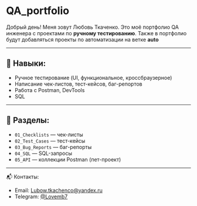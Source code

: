 # QA_portfolio
Добрый день! Меня зовут Любовь Ткаченко. Это моё портфолио QA инженера с проектами по **ручному тестированию**.
Также в портфолио будут добавляться проекты по автоматизации на ветке **auto**

---

## 🔧 Навыки:

- Ручное тестирование (UI, функциональное, кроссбраузерное)
- Написание чек-листов, тест-кейсов, баг-репортов
- Работа с Postman, DevTools
- SQL

---

## 📁 Разделы:

- `01_Checklists` — чек-листы
- `02_Test_Cases` — тест-кейсы
- `03_Bug_Reports` — баг-репорты
- `04_SQL` — SQL-запросы
- `05_API` — коллекции Postman (пет-проект)

---

📬 Контакты:
- Email: Lubow.tkachenco@yandex.ru
- Telegram: [@Lovemb7](https://t.me/Lovemb7)
